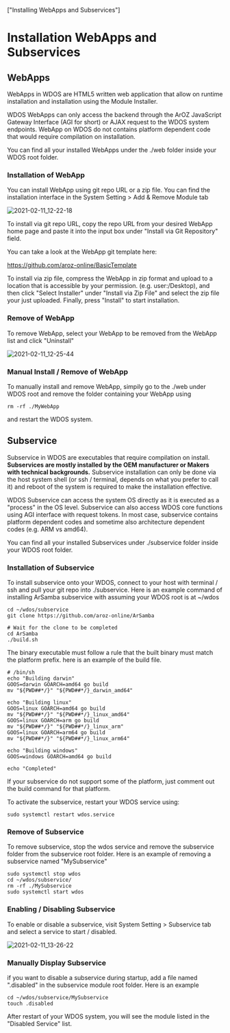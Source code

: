 ["Installing WebApps and Subservices"]

# Installation WebApps and Subservices

## WebApps

WebApps in WDOS are HTML5 written web application that allow on runtime installation and installation using the Module Installer. 

WDOS WebApps can only access the backend through the ArOZ JavaScript Gateway Interface (AGI for short) or AJAX request to the WDOS system endpoints. WebApp on WDOS do not contains platform dependent code that would require compilation on installation.

You can find all your installed WebApps under the ./web folder inside your WDOS root folder.

### Installation of WebApp

You can install WebApp using git repo URL or a zip file. You can find the installation interface in the System Setting > Add & Remove Module tab

![2021-02-11_12-22-18](../../img/started/10/2021-02-11_12-22-18.png)

To install via git repo URL, copy the repo URL from your desired WebApp home page and paste it into the input box under "Install via Git Repository" field.

You can take a look at the WebApp git template here:

https://github.com/aroz-online/BasicTemplate



To install via zip file, compress the WebApp in zip format and upload to a location that is accessible by your permission. (e.g. user:/Desktop), and then click "Select Installer" under "Install via Zip File" and select the zip file your just uploaded. Finally, press "Install" to start installation.



### Remove of WebApp

To remove WebApp, select your WebApp to be removed from the WebApp list and click "Uninstall"

![2021-02-11_12-25-44](../../img/started/10/2021-02-11_12-25-44.png)

### Manual Install / Remove of WebApp

To manually install and remove WebApp, simpily go to the ./web under WDOS root and remove the folder containing your WebApp using

```
rm -rf ./MyWebApp
```

and restart the WDOS system.

## Subservice

Subservice in WDOS  are executables that require compilation on install. **Subservices are mostly installed by the OEM manufacturer or Makers with technical backgrounds.** Subservice installation can only be done via the host system shell (or ssh / terminal, depends on what you prefer to call it) and reboot of the system is required to make the installation effective.

WDOS Subservice can access the system OS directly as it is executed as a "process" in the OS level. Subservice can also access WDOS core functions using AGI interface with request tokens. In most case, subservice contains platform dependent codes and sometime also architecture dependent codes (e.g. ARM vs amd64). 

You can find all your installed Subservices under ./subservice folder inside your WDOS root folder.

### Installation of Subservice

To install subservice onto your WDOS, connect to your host with terminal / ssh and pull your git repo into ./subservice. Here is an example command of installing ArSamba subservice with assuming your WDOS root is at ~/wdos

```
cd ~/wdos/subservice
git clone https://github.com/aroz-online/ArSamba

# Wait for the clone to be completed
cd ArSamba
./build.sh

```

The binary executable must follow a rule that the built binary must match the platform prefix.  here is an example of the build file.

```
# /bin/sh
echo "Building darwin"
GOOS=darwin GOARCH=amd64 go build
mv "${PWD##*/}" "${PWD##*/}_darwin_amd64"

echo "Building linux"
GOOS=linux GOARCH=amd64 go build
mv "${PWD##*/}" "${PWD##*/}_linux_amd64"
GOOS=linux GOARCH=arm go build
mv "${PWD##*/}" "${PWD##*/}_linux_arm"
GOOS=linux GOARCH=arm64 go build
mv "${PWD##*/}" "${PWD##*/}_linux_arm64"

echo "Building windows"
GOOS=windows GOARCH=amd64 go build

echo "Completed"
```

If your subservice do not support some of the platform, just comment out the build command for that platform. 



To activate the subservice, restart your WDOS service using:

```
sudo systemctl restart wdos.service
```



### Remove of Subservice

To remove subservice, stop the wdos service and remove the subservice folder from the subservice root folder. Here is an example of removing a subservice named "MySubservice"

```
sudo systemctl stop wdos
cd ~/wdos/subservice/
rm -rf ./MySubservice
sudo systemctl start wdos
```



### Enabling / Disabling Subservice

To enable or disable a subservice, visit System Setting > Subservice tab and select a service to start / disabled.

![2021-02-11_13-26-22](../../img/started/10/2021-02-11_13-26-22.png)



### Manually Display Subservice

if you want to disable a subservice during startup, add a file named ".disabled" in the subservice module root folder. Here is an example

```
cd ~/wdos/subservice/MySubservice
touch .disabled
```

After restart of your WDOS system, you will see the module listed in the "Disabled Service" list.




